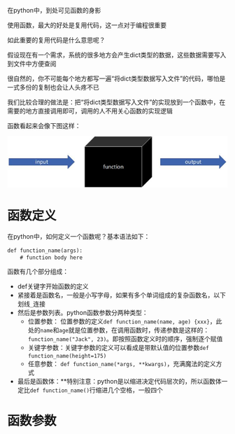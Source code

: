 在python中，到处可见函数的身影

使用函数，最大的好处是复用代码，这一点对于编程很重要

如此重要的复用代码是什么意思呢？

假设现在有一个需求，系统的很多地方会产生dict类型的数据，这些数据需要写入到文件中方便查阅

很自然的，你不可能每个地方都写一遍“将dict类型数据写入文件”的代码，哪怕是一式多份的复制也会让人头疼不已

我们比较合理的做法是：把“将dict类型数据写入文件”的实现放到一个函数中，在需要的地方直接调用即可，调用的人不用关心函数的实现逻辑

函数看起来会像下图这样：

![function](pics/function.jpg)

# 函数定义

在python中，如何定义一个函数呢？基本语法如下：

```
def function_name(args):
    # function body here

```

函数有几个部分组成：
* def关键字开始函数的定义
* 紧接着是函数名，一般是小写字母，如果有多个单词组成的复杂函数名，以下划线```_```连接
* 然后是参数列表。python函数参数分两种类型：
    * 位置参数： 位置参数的定义```def function_name(name, age) {xxx}```，此处的```name```和```age```就是位置参数，在调用函数时，传递参数是这样的：```function_name("Jack", 23)```。即按照函数定义时的顺序，强制逐个赋值
    * 关键字参数：关键字参数的定义可以看成是带默认值的位置参数```def function_name(height=175)```
    * 任意参数： ```def function_name(*args, **kwargs)```，充满魔法的定义方式
* 最后是函数体：**特别注意：python是以缩进决定代码层次的，所以函数体一定比```def function_name()```行缩进几个空格，一般四个

# 函数参数
